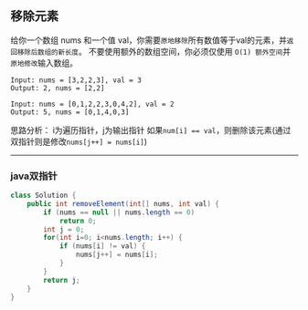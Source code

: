 ## 移除元素
给你一个数组 nums 和一个值 val，你需要`原地移除`所有数值等于val的元素，并`返回移除后数组的新长度`。
不要使用额外的数组空间，你必须仅使用 `O(1) 额外空间`并 `原地修改`输入数组。
```
Input: nums = [3,2,2,3], val = 3
Output: 2, nums = [2,2]

Input: nums = [0,1,2,2,3,0,4,2], val = 2
Output: 5, nums = [0,1,4,0,3]
```

思路分析： 
i为遍历指针，j为输出指针
如果`num[i] == val`，则删除该元素(通过双指针则是修改`nums[j++] = nums[i]`)

* * *
### java双指针
```java
class Solution {
    public int removeElement(int[] nums, int val) {
        if (nums == null || nums.length == 0)
            return 0;
        int j = 0;
        for(int i=0; i<nums.length; i++) {
            if (nums[i] != val) {
                nums[j++] = nums[i];
            }
        }
        return j;
    }
}
```
